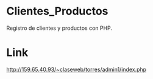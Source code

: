 # Clientes_Productos
Registro de clientes y productos con PHP.

# Link
http://159.65.40.93/~claseweb/torres/admin1/index.php

